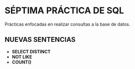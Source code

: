 # SÉPTIMA PRÁCTICA DE SQL

Prácticas enfocadas en realizar consultas a la base de datos.

## NUEVAS SENTENCIAS
* **SELECT DISTINCT**
* **NOT LIKE**
* **COUNT()**

